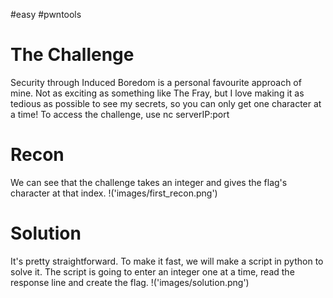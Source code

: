 #easy #pwntools

# The Challenge
Security through Induced Boredom is a personal favourite approach of mine. Not as exciting as something like The Fray, but I love making it as tedious as possible to see my secrets, so you can only get one character at a time!
To access the challenge, use nc serverIP:port

# Recon
We can see that the challenge takes an integer and gives the flag's character at that index.
!('images/first_recon.png')

# Solution
It's pretty straightforward. To make it fast, we will make a script in python to solve it. The script is going to enter an integer one at a time, read the response line and create the flag.
!('images/solution.png')
